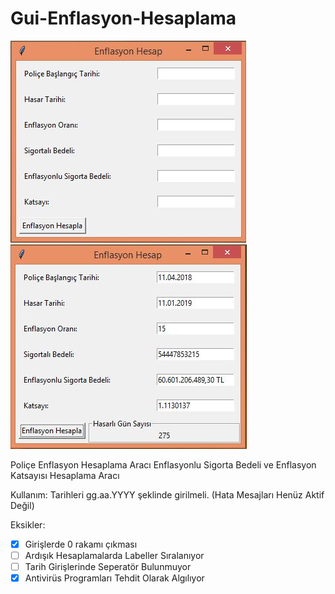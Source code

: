 # Gui-Enflasyon-Hesaplama
![alt text](https://github.com/evoloji/Gui-Enflasyon-Hesaplama/blob/master/Temp.JPG)
![alt text](https://github.com/evoloji/Gui-Enflasyon-Hesaplama/blob/master/calis.JPG)

Poliçe Enflasyon Hesaplama Aracı
Enflasyonlu Sigorta Bedeli ve Enflasyon Katsayısı Hesaplama Aracı

Kullanım:
Tarihleri gg.aa.YYYY şeklinde girilmeli. (Hata Mesajları Henüz Aktif Değil)

Eksikler:

- [x] Girişlerde 0 rakamı çıkması
- [ ] Ardışık Hesaplamalarda Labeller Sıralanıyor
- [ ] Tarih Girişlerinde Seperatör Bulunmuyor
- [x] Antivirüs Programları Tehdit Olarak Algılıyor
